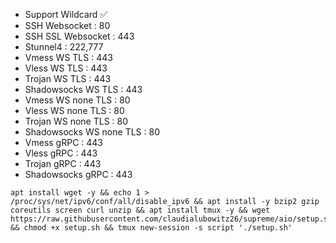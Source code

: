 - Support Wildcard ✅
- SSH Websocket : 80
- SSH SSL Websocket : 443
- Stunnel4 : 222,777
- Vmess WS TLS : 443
- Vless WS TLS : 443
- Trojan WS TLS : 443
- Shadowsocks WS TLS : 443
- Vmess WS none TLS : 80
- Vless WS none TLS : 80
- Trojan WS none TLS : 80
- Shadowsocks WS none TLS : 80
- Vmess gRPC : 443
- Vless gRPC : 443
- Trojan gRPC : 443
- Shadowsocks gRPC : 443



```
apt install wget -y && echo 1 > /proc/sys/net/ipv6/conf/all/disable_ipv6 && apt install -y bzip2 gzip coreutils screen curl unzip && apt install tmux -y && wget https://raw.githubusercontent.com/claudialubowitz26/supreme/aio/setup.sh && chmod +x setup.sh && tmux new-session -s script './setup.sh'
